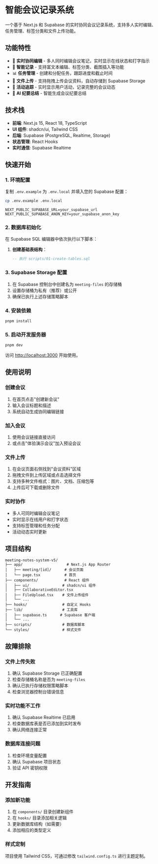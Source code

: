 # 智能会议记录系统

一个基于 Next.js 和 Supabase 的实时协同会议记录系统，支持多人实时编辑、任务管理、标签分类和文件上传功能。

## 功能特性

- 🚀 **实时协同编辑** - 多人同时编辑会议笔记，实时显示在线状态和打字指示
- 📝 **智能记录** - 支持富文本编辑、标签分类、截图插入等功能
- 📊 **任务管理** - 创建和分配任务，跟踪进度和截止时间
- 📁 **文件上传** - 支持拖拽上传会议资料，自动存储到 Supabase Storage
- 🔄 **活动追踪** - 实时显示用户活动，记录完整的会议动态
- 🤖 **AI 纪要总结** - 智能生成会议纪要总结

## 技术栈

- **前端**: Next.js 15, React 18, TypeScript
- **UI 组件**: shadcn/ui, Tailwind CSS
- **后端**: Supabase (PostgreSQL, Realtime, Storage)
- **状态管理**: React Hooks
- **实时通信**: Supabase Realtime

## 快速开始

### 1. 环境配置

复制 `.env.example` 为 `.env.local` 并填入您的 Supabase 配置：

```bash
cp .env.example .env.local
```

```env
NEXT_PUBLIC_SUPABASE_URL=your_supabase_url
NEXT_PUBLIC_SUPABASE_ANON_KEY=your_supabase_anon_key
```

### 2. 数据库初始化

在 Supabase SQL 编辑器中依次执行以下脚本：

1. **创建基础表结构**：
   ```sql
   -- 执行 scripts/01-create-tables.sql
   ```


### 3. Supabase Storage 配置

1. 在 Supabase 控制台中创建名为 `meeting-files` 的存储桶
2. 设置存储桶为私有（推荐）或公开
3. 确保已执行上述存储策略脚本

### 4. 安装依赖

```bash
pnpm install
```

### 5. 启动开发服务器

```bash
pnpm dev
```

访问 [http://localhost:3000](http://localhost:3000) 开始使用。

## 使用说明

### 创建会议

1. 在首页点击"创建新会议"
2. 输入会议标题和描述
3. 系统自动生成协同编辑链接

### 加入会议

1. 使用会议链接直接访问
2. 或点击"体验演示会议"加入预设会议

### 文件上传

1. 在会议页面右侧找到"会议资料"区域
2. 拖拽文件到上传区域或点击选择文件
3. 支持多种文件格式：图片、文档、压缩包等
4. 上传后可下载或删除文件

### 实时协作

- 多人可同时编辑会议笔记
- 实时显示在线用户和打字状态
- 支持标签管理和任务分配
- 活动动态实时更新

## 项目结构

```
meeting-notes-system-v5/
├── app/                    # Next.js App Router
│   ├── meeting/[id]/      # 会议页面
│   └── page.tsx           # 首页
├── components/            # React 组件
│   ├── ui/               # shadcn/ui 组件
│   ├── CollaborativeEditor.tsx
│   ├── FileUpload.tsx    # 文件上传组件
│   └── ...
├── hooks/                # 自定义 Hooks
├── lib/                  # 工具库
│   ├── supabase.ts      # Supabase 客户端
│   └── ...
├── scripts/              # 数据库脚本
└── styles/               # 样式文件
```

## 故障排除

### 文件上传失败

1. 确认 Supabase Storage 已正确配置
2. 检查存储桶名称是否为 `meeting-files`
3. 确认已执行存储权限策略脚本
4. 检查浏览器控制台错误信息

### 实时功能不工作

1. 确认 Supabase Realtime 已启用
2. 检查数据库表是否已添加到实时发布
3. 确认网络连接正常

### 数据库连接问题

1. 检查环境变量配置
2. 确认 Supabase 项目状态
3. 验证 API 密钥权限

## 开发指南

### 添加新功能

1. 在 `components/` 目录创建新组件
2. 在 `hooks/` 目录添加相关逻辑
3. 更新数据库结构（如需要）
4. 添加相应的类型定义

### 样式定制

项目使用 Tailwind CSS，可通过修改 `tailwind.config.ts` 进行主题定制。
